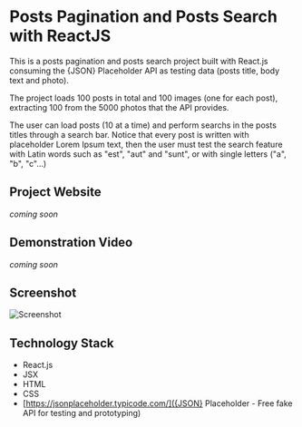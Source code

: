 # Posts Pagination and Posts Search with ReactJS

This is a posts pagination and posts search project built with React.js consuming the {JSON} Placeholder API as testing data (posts title, body text and photo). 

The project loads 100 posts in total and 100 images (one for each post), extracting 100 from the 5000 photos that the API provides.

The user can load posts (10 at a time) and perform searchs in the posts titles through a search bar. Notice that every post is written with placeholder Lorem Ipsum text, then the user must test the search feature with Latin words such as "est", "aut" and "sunt", or with single letters ("a", "b", "c"...) 

## Project Website

*coming soon*

## Demonstration Video

*coming soon*

## Screenshot

![Screenshot](assets/img/Screenshot.jpg)

## Technology Stack
+ React.js
+ JSX
+ HTML
+ CSS
+ [https://jsonplaceholder.typicode.com/]({JSON} Placeholder - Free fake API for testing and prototyping)

